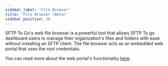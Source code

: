 ```yaml
---
sidebar_label: 'File Browser'
title: 'File Browser (Beta)'
sidebar_position: 30
---
```


SFTP To Go's web file browser is a powerful tool that allows SFTP To go dashboard users to manage their organization's files and folders with ease without installing an SFTP client. The file browser acts as an embedded web portal that uses the root credentials.

You can read more about the web portal's functionality [here](../how-to-connect/connect-web-portal#organizing-files-and-folders).